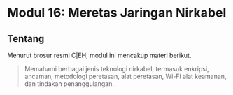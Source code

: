 # Modul 16: Meretas Jaringan Nirkabel

## Tentang

Menurut brosur resmi C|EH, modul ini mencakup materi berikut.

> Memahami berbagai jenis teknologi nirkabel, termasuk
enkripsi, ancaman, metodologi peretasan, alat peretasan, Wi-Fi
alat keamanan, dan tindakan penanggulangan.
